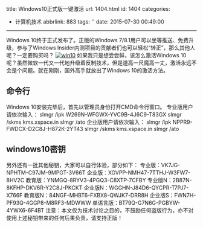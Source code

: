 title: Windows10正式版一键激活
url: 1404.html
id: 1404
categories:
  - 计算机技术
abbrlink: 883
tags: ''
date: 2015-07-30 00:49:00
---

Windows 10终于正式发布了。正版的Windows 7/8.1用户可以坐等推送、免费升级，参与了Windows Insider内测项目的贡献者们也可以轻松“转正”，那么其他人呢？一定要购买吗？ [![win10](http://baiyuan.wang/wp-content/uploads/2015/07/win10.jpg)](http://baiyuan.wang/wp-content/uploads/2015/07/win10.jpg) 如果我只是想尝尝鲜，该怎么激活Windows 10呢？虽然微软一代又一代地升级着反制技术，但是道高一尺魔高一丈，激活永远不会是个问题。就在刚刚，国外高手就放出了Windows 10的激活方法。

命令行
---

Windows 10安装完毕后，首先以管理员身份打开CMD命令行窗口。 专业版用户请依次输入： slmgr /ipk W269N-WFGWX-YVC9B-4J6C9-T83GX slmgr /skms kms.xspace.in slmgr /ato 企业版用户请依次输入： slmgr /ipk NPPR9-FWDCX-D2C8J-H872K-2YT43 slmgr /skms kms.xspace.in slmgr /ato

windows10密钥
-----------

另外还有一批其他秘钥，大家可以自行体验，部分如下： 专业版：VK7JG-NPHTM-C97JM-9MPGT-3V66T 企业版：XGVPP-NMH47-7TTHJ-W3FW7-8HV2C 教育版：YNMGQ-8RYV3-4PGQ3-C8XTP-7CFBY 专业版N：2B87N-8KFHP-DKV6R-Y2C8J-PKCKT 企业版N：WGGHN-J84D6-QYCPR-T7PJ7-X766F 教育版N：84NGF-MHBT6-FXBX8-QWJK7-DRR8H 企业版S：FWN7H-PF93Q-4GGP8-M8RF3-MDWWW 单语言版：BT79Q-G7N6G-PGBYW-4YWX6-6F4BT 注意：本文仅为技术讨论之目的，不鼓励任何盗版行为，亦不对使用上述秘钥带来的任何后果负责，请支持正版！